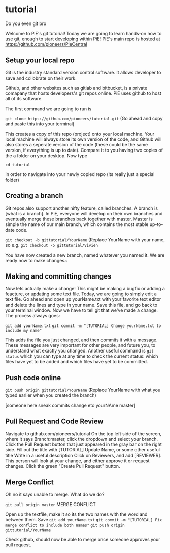 # tutorial
Do you even git bro

Welcome to PiE's git tutorial! Today we are going to learn hands-on how to use git, enough to start developing within PiE! PiE's main repo is hosted at https://github.com/pioneers/PieCentral

## Setup your local repo

Git is the industry standard version control software. It allows developer to save and collobrate on their work.

Github, and other websites such as gitlab and bitbucket, is a private comapany that hosts developers's git repos online. PiE uses github to host all of its software.

The first command we are going to run is

`git clone https://github.com/pioneers/tutorial.git` (Go ahead and copy and paste this into your terminal)

This creates a copy of this repo (project) onto your local machine. Your local machine will always store its own version of the code, and Github will also stores a seperate version of the code (these could be the same version, if everything is up to date). Compare it to you having two copies of the a folder on your desktop. Now type 

`cd tutorial`

in order to navigate into your newly copied repo (its really just a special folder)

## Creating a branch

Git repos also support another nifty feature, called branches. A branch is [what is a branch]. In PiE, everyone will develop on their own branches and eventually merge these branches back together with master. Master is simple the name of our main branch, which contains the most stable up-to-date code. 

`git checkout -b gittutorial/YourName` (Replace YourName with your name, so e.g. `git checkout -b gittutorial/Vivien`

You have now created a new branch, named whatever you named it. We are ready now to make changes~

## Making and committing changes

Now lets actually make a change! This might be making a bugfix or adding a feacture, or updating some text file. Today, we are going to simply edit a text file. Go ahead and open up yourName.txt with your favorite text editor and delete the lines and type in your name. Save this file, and go back to your terminal window. Now we have to tell git that we've made a change. The process always goes:

`git add yourName.txt`
`git commit -m "[TUTORIAL] Change yourName.txt to include my name"`

This adds the file you just changed, and then commits it with a message. These messages are very important for other people, and future you, to understand what exactly you changed. Another useful command is `git status` which you can type at any time to check the current status: which files have yet to be added and which files have yet to be committed. 

## Push code online

`git push origin gittutorial/YourName` (Replace YourName with what you typed earlier when you created the branch)

[someone here sneak commits change eto yourNAme master]

## Pull Request and Code Review

Navigate to github.com/pioneers/tutorial
On the top left side of the screen, where it says Branch:master, click the dropdown and select your branch.
Click the Pull Request button that just appeared in the gray bar on the right side.
Fill out the title with [TUTORIAL] Update Name, or some other useful title
Write in a useful description
Click on Reviewers, and add [REVIEWER]. This person will look at your change, and either approve it or request changes.
Click the green "Create Pull Request" button.



## Merge Conflict

Oh no it says unable to merge. What do we do?

`git pull origin master`
MERGE CONFLICT

Open up the textfile, make it so its the two names with the word and between them. Save
`git add yourName.txt`
`git commit -m "[TUTORIAL] Fix merge conflict to include both names"`
`git push origin gittutorial/YourName`

Check github, should now be able to merge once someone approves your pull request.
